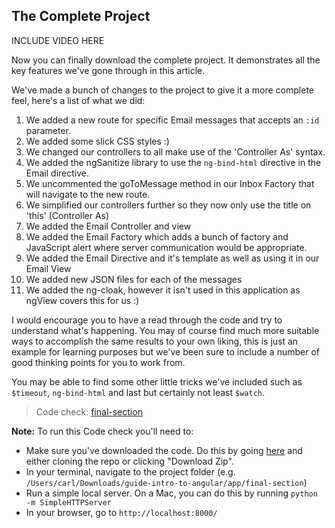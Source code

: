 ## The Complete Project

INCLUDE VIDEO HERE

Now you can finally download the complete project. It demonstrates all the key features we've gone through in this article.

We've made a bunch of changes to the project to give it a more complete feel, here's a list of what we did:

1. We added a new route for specific Email messages that accepts an `:id` parameter.
2. We added some slick CSS styles :)
3. We changed our controllers to all make use of the 'Controller As' syntax.
4. We added the ngSanitize library to use the `ng-bind-html` directive in the Email directive.
5. We uncommented the goToMessage method in our Inbox Factory that will navigate to the new route.
6. We simplified our controllers further so they now only use the title on 'this' (Controller As)
7. We added the Email Controller and view
8. We added the Email Factory which adds a bunch of factory and JavaScript alert where server communication would be appropriate.
9. We added the Email Directive and it's template as well as using it in our Email View 
10. We added new JSON files for each of the messages
11. We added the ng-cloak, however it isn't used in this application as ngView covers this for us :)

I would encourage you to have a read through the code and try to understand what's happening. You may of course find much more suitable ways to accomplish the same results to your own liking, this is just an example for learning purposes but we've been sure to include a number of good thinking points for you to work from.

You may be able to find some other little tricks we've included such as `$timeout`, `ng-bind-html` and last but certainly not least `$watch`.

> Code check: [final-section](https://github.com/Thinkful/guide-intro-to-angular/tree/master/clean/final-section)

__Note:__ To run this Code check you'll need to:
- Make sure you've downloaded the code. Do this by going [here](https://github.com/Thinkful/guide-intro-to-angular/tree/clean) and either cloning the repo or clicking "Download Zip".
- In your terminal, navigate to the project folder (e.g. `/Users/carl/Downloads/guide-intro-to-angular/app/final-section`)
- Run a simple local server. On a Mac, you can do this by running `python -m SimpleHTTPServer`
- In your browser, go to `http://localhost:8000/`